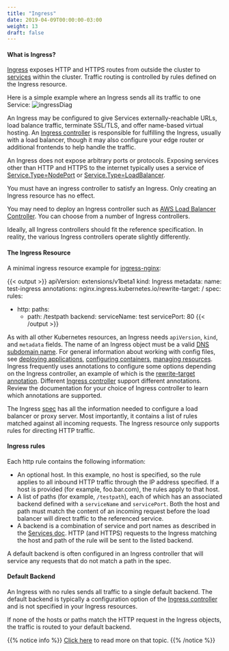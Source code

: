 ```yaml
---
title: "Ingress"
date: 2019-04-09T00:00:00-03:00
weight: 13
draft: false
---
```


#### What is Ingress?

[Ingress](https://kubernetes.io/docs/concepts/services-networking/ingress/) exposes HTTP and HTTPS routes from outside the cluster to [services](https://kubernetes.io/docs/concepts/services-networking/service/) within the cluster. Traffic routing is controlled by rules defined on the Ingress resource.

Here is a simple example where an Ingress sends all its traffic to one Service:
![ingressDiag](/images/expose-service/ingress.png)

An Ingress may be configured to give Services externally-reachable URLs, load balance traffic, terminate SSL/TLS, and offer name-based virtual hosting. An [Ingress controller](https://kubernetes.io/docs/concepts/services-networking/ingress-controllers/) is responsible for fulfilling the Ingress, usually with a load balancer, though it may also configure your edge router or additional frontends to help handle the traffic.

An Ingress does not expose arbitrary ports or protocols. Exposing services other than HTTP and HTTPS to the internet typically uses a service of [Service.Type=NodePort](https://kubernetes.io/docs/concepts/services-networking/service/#nodeport) or [Service.Type=LoadBalancer](https://kubernetes.io/docs/concepts/services-networking/service/#loadbalancer).

You must have an ingress controller to satisfy an Ingress. Only creating an Ingress resource has no effect.

You may need to deploy an Ingress controller such as [AWS Load Balancer Controller](https://github.com/kubernetes-sigs/aws-load-balancer-controller ). You can choose from a number of Ingress controllers.

Ideally, all Ingress controllers should fit the reference specification. In reality, the various Ingress controllers operate slightly differently.

#### The Ingress Resource

A minimal ingress resource example for [ingress-nginx](https://kubernetes.github.io/ingress-nginx/deploy/):

{{< output >}}
apiVersion: extensions/v1beta1
kind: Ingress
metadata:
  name: test-ingress
  annotations:
    nginx.ingress.kubernetes.io/rewrite-target: /
spec:
  rules:
  - http:
      paths:
      - path: /testpath
        backend:
          serviceName: test
          servicePort: 80
{{< /output >}}

As with all other Kubernetes resources, an Ingress needs `apiVersion`, `kind`, and `metadata` fields. The name of an Ingress object must be a valid [DNS subdomain name](https://kubernetes.io/docs/concepts/overview/working-with-objects/names#dns-subdomain-names). For general information about working with config files, see [deploying applications](https://kubernetes.io/docs/tasks/run-application/run-stateless-application-deployment/), [configuring containers](https://kubernetes.io/docs/tasks/configure-pod-container/configure-pod-configmap/), [managing resources](https://kubernetes.io/docs/concepts/cluster-administration/manage-deployment/). Ingress frequently uses annotations to configure some options depending on the Ingress controller, an example of which is the [rewrite-target annotation](https://github.com/kubernetes/ingress-nginx/blob/master/docs/examples/rewrite/README.md). Different [Ingress controller](https://kubernetes.io/docs/concepts/services-networking/ingress-controllers) support different annotations. Review the documentation for your choice of Ingress controller to learn which annotations are supported.

The Ingress [spec](https://git.k8s.io/community/contributors/devel/sig-architecture/api-conventions.md#spec-and-status) has all the information needed to configure a load balancer or proxy server. Most importantly, it contains a list of rules matched against all incoming requests. The Ingress resource only supports rules for directing HTTP traffic.

#### Ingress rules

Each http rule contains the following information:

- An optional host. In this example, no host is specified, so the rule applies to all inbound HTTP traffic through the IP address specified. If a host is provided (for example, foo.bar.com), the rules apply to that host.
- A list of paths (for example, `/testpath`), each of which has an associated backend defined with a `serviceName` and `servicePort`. Both the host and path must match the content of an incoming request before the load balancer will direct traffic to the referenced service.
- A backend is a combination of service and port names as described in the [Services doc](https://kubernetes.io/docs/concepts/services-networking/service/). HTTP (and HTTPS) requests to the Ingress matching the host and path of the rule will be sent to the listed backend.

A default backend is often configured in an Ingress controller that will service any requests that do not match a path in the spec.

#### Default Backend

An Ingress with no rules sends all traffic to a single default backend. The default backend is typically a configuration option of the [Ingress controller](https://kubernetes.io/docs/concepts/services-networking/ingress-controllers) and is not specified in your Ingress resources.

If none of the hosts or paths match the HTTP request in the Ingress objects, the traffic is routed to your default backend.

{{% notice info %}}
[Click here](https://kubernetes.io/docs/concepts/services-networking/ingress/) to read more on that topic.
{{% /notice %}}
